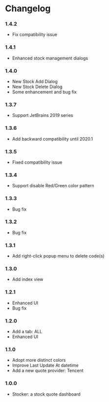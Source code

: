 # Changelog

### 1.4.2

- Fix compatibility issue

### 1.4.1

- Enhanced stock management dialogs

### 1.4.0

- New Stock Add Dialog
- New Stock Delete Dialog
- Some enhancement and bug fix

### 1.3.7

- Support JetBrains 2019 series

### 1.3.6

- Add backward compatibility until 2020.1

### 1.3.5

- Fixed compatibility issue

### 1.3.4

- Support disable Red/Green color pattern

### 1.3.3

- Bug fix

### 1.3.2

- Bug fix

### 1.3.1

- Add right-click popup menu to delete code(s)

### 1.3.0

- Add index view

### 1.2.1

- Enhanced UI
- Bug fix

### 1.2.0

- Add a tab: ALL
- Enhanced UI

### 1.1.0

- Adopt more distinct colors
- Improve Last Update At datetime
- Add a new quote provider: Tencent

### 1.0.0

- Stocker: a stock quote dashboard